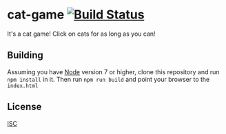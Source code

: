 # cat-game [![Build Status](https://travis-ci.org/jamescostian/cat-game.svg?branch=master)](https://travis-ci.org/jamescostian/cat-game)

It's a cat game! Click on cats for as long as you can!

## Building

Assuming you have [Node](https://nodejs.org/) version 7 or higher, clone this repository and run `npm install` in it. Then run `npm run build` and point your browser to the `index.html`

## License

[ISC](LICENSE)
